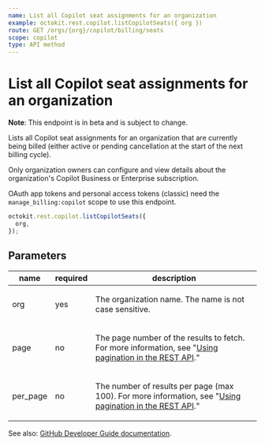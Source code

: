```yaml
---
name: List all Copilot seat assignments for an organization
example: octokit.rest.copilot.listCopilotSeats({ org })
route: GET /orgs/{org}/copilot/billing/seats
scope: copilot
type: API method
---
```


# List all Copilot seat assignments for an organization

**Note**: This endpoint is in beta and is subject to change.

Lists all Copilot seat assignments for an organization that are currently being billed (either active or pending cancellation at the start of the next billing cycle).

Only organization owners can configure and view details about the organization's Copilot Business or Enterprise subscription.

OAuth app tokens and personal access tokens (classic) need the `manage_billing:copilot` scope to use this endpoint.

```js
octokit.rest.copilot.listCopilotSeats({
  org,
});
```

## Parameters

<table>
  <thead>
    <tr>
      <th>name</th>
      <th>required</th>
      <th>description</th>
    </tr>
  </thead>
  <tbody>
    <tr><td>org</td><td>yes</td><td>

The organization name. The name is not case sensitive.

</td></tr>
<tr><td>page</td><td>no</td><td>

The page number of the results to fetch. For more information, see "[Using pagination in the REST API](https://docs.github.com/rest/using-the-rest-api/using-pagination-in-the-rest-api)."

</td></tr>
<tr><td>per_page</td><td>no</td><td>

The number of results per page (max 100). For more information, see "[Using pagination in the REST API](https://docs.github.com/rest/using-the-rest-api/using-pagination-in-the-rest-api)."

</td></tr>
  </tbody>
</table>

See also: [GitHub Developer Guide documentation](https://docs.github.com/rest/copilot/copilot-user-management#list-all-copilot-seat-assignments-for-an-organization).
